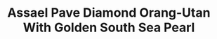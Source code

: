 ---
title: Assael Pave Diamond Orang-Utan With Golden South Sea Pearl
description: |
  A beautifully rendered mother Orangutan and her baby swing playfully from a Golden South Sea Pearl in this whimsical pendant necklace.
specs: |
  11.1mm x 14.6mm Golden South Sea Cultured Pearl Drop with 0.03 carats of Brown Diamonds, set in 18K Yellow Gold.
images:
  - assael-pave-diamond-orang-utan-with-golden-south-sea-pearl.jpg
category: Julie Parker Endangered Species
tags:
  - necklaces
---